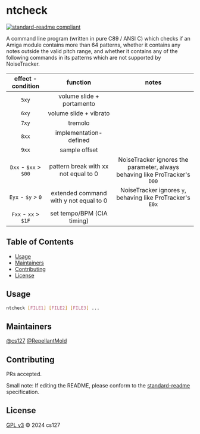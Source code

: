# ntcheck

[![standard-readme compliant](https://img.shields.io/badge/standard--readme-OK-green.svg?style=flat-square)](https://github.com/RichardLitt/standard-readme)

A command line program (written in pure C89 / ANSI C) which checks if an Amiga module contains more than 64 patterns, whether it contains any notes outside the valid pitch range, and whether it contains any of the following commands in its patterns which are not supported by NoiseTracker.

| effect - condition | function | notes |
|:---:|:---:|:---:|
| `5xy` | volume slide + portamento |  |
| `6xy` | volume slide + vibrato |  |
| `7xy` | tremolo |  |
| `8xx` | implementation-defined |  |
| `9xx` | sample offset |  |
| `Dxx` - `$xx` > `$00` | pattern break with xx not equal to 0 | NoiseTracker ignores the parameter, always behaving like ProTracker's `D00` |
| `Eyx` - `$y` > `0` | extended command with y not equal to 0 | NoiseTracker ignores `y`, behaving like ProTracker's `E0x` |
| `Fxx` - `xx` > `$1F` | set tempo/BPM (CIA timing) |  |

## Table of Contents

- [Usage](#usage)
- [Maintainers](#maintainers)
- [Contributing](#contributing)
- [License](#license)

## Usage

```bash
ntcheck [FILE1] [FILE2] [FILE3] ...
```

## Maintainers

[@cs127](https://github.com/cs127)
[@RepellantMold](https://github.com/RepellantMold)

## Contributing

PRs accepted.

Small note: If editing the README, please conform to the
[standard-readme](https://github.com/RichardLitt/standard-readme) specification.

## License

[GPL v3](LICENSE) © 2024 cs127
